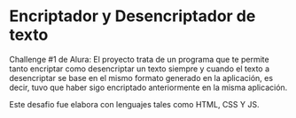 # Encriptador y Desencriptador de texto

Challenge #1 de Alura: El proyecto trata de un programa que te permite tanto encriptar como desencriptar un texto siempre y cuando el texto a desencriptar se base 
en el mismo formato generado en la aplicación, es decir, tuvo que haber sigo encriptado anteriormente en la misma aplicación.

Este desafio fue elabora con lenguajes tales como HTML, CSS Y JS.
